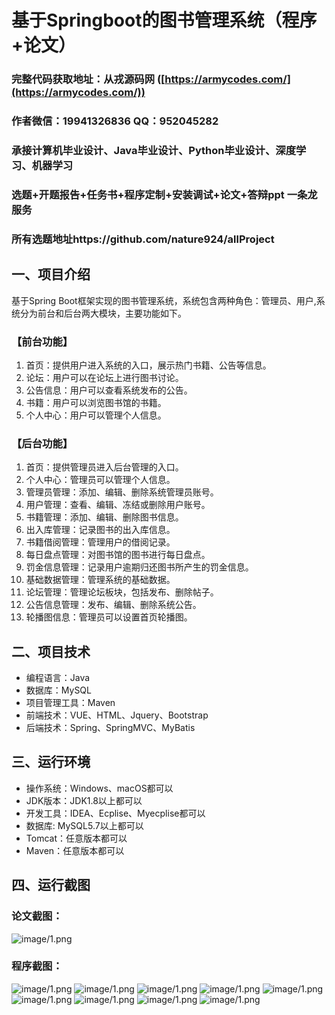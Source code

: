 基于Springboot的图书管理系统（程序+论文）
=
### 完整代码获取地址：从戎源码网 ([https://armycodes.com/](https://armycodes.com/))
### 作者微信：19941326836  QQ：952045282 
### 承接计算机毕业设计、Java毕业设计、Python毕业设计、深度学习、机器学习
### 选题+开题报告+任务书+程序定制+安装调试+论文+答辩ppt 一条龙服务
### 所有选题地址https://github.com/nature924/allProject

一、项目介绍
---
基于Spring Boot框架实现的图书管理系统，系统包含两种角色：管理员、用户,系统分为前台和后台两大模块，主要功能如下。
### 【前台功能】
1. 首页：提供用户进入系统的入口，展示热门书籍、公告等信息。
2. 论坛：用户可以在论坛上进行图书讨论。
3. 公告信息：用户可以查看系统发布的公告。
4. 书籍：用户可以浏览图书馆的书籍。
5. 个人中心：用户可以管理个人信息。

### 【后台功能】




1. 首页：提供管理员进入后台管理的入口。
2. 个人中心：管理员可以管理个人信息。
3. 管理员管理：添加、编辑、删除系统管理员账号。
4. 用户管理：查看、编辑、冻结或删除用户账号。
5. 书籍管理：添加、编辑、删除图书信息。
6. 出入库管理：记录图书的出入库信息。
7. 书籍借阅管理：管理用户的借阅记录。
8. 每日盘点管理：对图书馆的图书进行每日盘点。
9. 罚金信息管理：记录用户逾期归还图书所产生的罚金信息。
10. 基础数据管理：管理系统的基础数据。
11. 论坛管理：管理论坛板块，包括发布、删除帖子。
12. 公告信息管理：发布、编辑、删除系统公告。
13. 轮播图信息：管理员可以设置首页轮播图。






二、项目技术
---
- 编程语言：Java
- 数据库：MySQL
- 项目管理工具：Maven
- 前端技术：VUE、HTML、Jquery、Bootstrap
- 后端技术：Spring、SpringMVC、MyBatis

三、运行环境
---
- 操作系统：Windows、macOS都可以
- JDK版本：JDK1.8以上都可以
- 开发工具：IDEA、Ecplise、Myecplise都可以
- 数据库: MySQL5.7以上都可以
- Tomcat：任意版本都可以
- Maven：任意版本都可以

四、运行截图
---
### 论文截图：
![image/1.png](limage/1.png)

### 程序截图：
![image/1.png](image/1.png)
![image/1.png](image/2.png)
![image/1.png](image/3.png)
![image/1.png](image/4.png)
![image/1.png](image/5.png)
![image/1.png](image/6.png)
![image/1.png](image/7.png)
![image/1.png](image/8.png)
![image/1.png](image/9.png)


